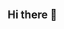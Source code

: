 ## Hi there 👋

<!--
**ZionSokoya/ZionSokoya** is a ✨ _special_ ✨ repository because its `README.md` (this file) appears on my GitHub profile.
My name is Zion (she) Obviously 😂
I recently began my journey in Front-end Development after graduating from Covenant University with a degree in Mechanical Engineering 😭.
Diving into this world has made me more grateful for the work that goes into creating a website and even app development.
Learning about the things that actually make things work has been exciting 😂 😂. I love it!
⚡ Fun Fact about Me :I was born to be a billionaire😂,travelling the world,trying out new restaurants and taking pictures with friends but forced to be where I am rn.
But I'm getting there 😂.Another fun fact...Let me see I wanted to be a pilot sometime in my life (a few years ago 😂),a doctor in my primary school and an engineer then a model 😂.
Honestly I have always been fascinated with computers since I was a kid. I would go through all the settings on my dad's phones and laptop just to see how things worked 😂.
Now the last fun fact is my love for sitcoms....I believe Modern Family is the best sitcom ever (sorry to HIMYM and Friends fans 😂), real close is Brookly nine-nine and I love to just have them play in the background while I work it helps me relax 😅.
Anywayssss,
This file contains links to live site URLs for various projects I have practiced with,Please copy the links and paste them in your browser to view my work.
🔭I'm currently working on some Front-end mentor projects, and I will be updating the live site URL as I progress 
These are projects I worked on with the coding school(Alusoft Technologies) I attended:
-Nairaland Website [https://zionsokoya.github.io/Nairaland-Website/]
-O2TV Series Project[]
-Valencia College Website [A secondary school website]- (https://zionsokoya.github.io/Valencia-College-Website/)
-Pathfinder College [https://zionsokoya.github.io/Pathfinder-Assignment/]
These are the ones from the Front-end Mentor Projects:
-Social Media Links (https://zionsokoya.github.io/Social-Links-Profile-FEM/) 
-Simple Omelette Recipe (https://zionsokoya.github.io/Front-End-Mentor-Projects/)
-Results Summary Components ()

👯 I'm looking to collaborate with fellow front-end developers to help me grow!
📫 You can reach me via my gmail [zion.sokoya@gmail.com] and LinkedIn [https://www.linkedin.com/in/zionsokoya/]

-->
